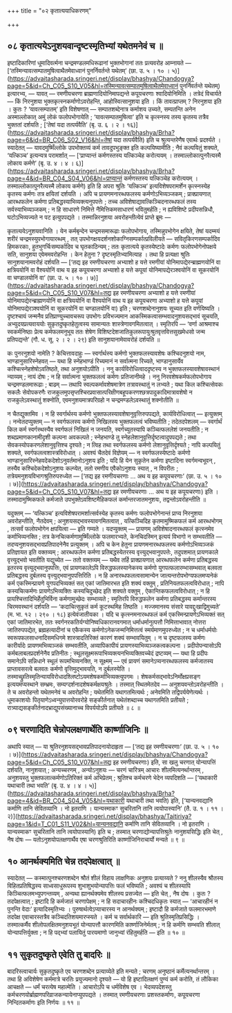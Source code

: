 +++
title = "०२ कृतात्ययाधिकरणम्"

+++

## ०८ कृतात्ययेऽनुशयवान्दृष्टस्मृतिभ्यां यथेतमनेवं च ॥

इष्टादिकारिणां धूमादिवर्त्मना चन्द्रमण्डलमधिरूढानां भुक्तभोगानां ततः प्रत्यवरोह आम्नायते — [‘तस्मिन्यावत्सम्पातमुषित्वाथैतमेवाध्वानं पुनर्निवर्तन्ते यथेतम्’ (छा. उ. ५ । १० । ५)](https://advaitasharada.sringeri.net/display/bhashya/Chandogya?page=5&id=Ch_C05_S10_V05&hl=तस्मिन्यावत्सम्पातमुषित्वाथैतमेवाध्वानं पुनर्निवर्तन्ते यथेतम्) इत्यारभ्य, — यावत् — रमणीयचरणा ब्राह्मणादियोनिमापद्यन्ते कपूयचरणाः श्वादियोनिमिति । तत्रेदं विचार्यते — किं निरनुशया भुक्तकृत्स्नकर्माणोऽवरोहन्ति, आहोस्वित्सानुशया इति । किं तावत्प्राप्तम् ? निरनुशया इति । कुतः ? ‘यावत्सम्पातम्’ इति विशेषणात् — सम्पातशब्देनात्र कर्माशय उच्यते, सम्पतन्ति अनेन अस्माल्लोकात् अमुं लोकं फलोपभोगायेति ; ‘यावत्सम्पातमुषित्वा’ इति च कृत्स्नस्य तस्य कृतस्य तत्रैव भुक्ततां दर्शयति ; [‘तेषां यदा तत्पर्यवैति’ (बृ. उ. ६ । २ । १६)](https://advaitasharada.sringeri.net/display/bhashya/Brha?page=6&id=BR_C06_S02_V16&hl=तेषां यदा तत्पर्यवैति) इति च श्रुत्यन्तरेणैष एवार्थः प्रदर्श्यते । स्यादेतत् — यावदमुष्मिँल्लोके उपभोक्तव्यं कर्म तावदुपभुङ्क्त इति कल्पयिष्यामीति ; नैवं कल्पयितुं शक्यते, ‘यत्किञ्च’ इत्यन्यत्र परामर्शात् — [‘प्राप्यान्तं कर्मणस्तस्य यत्किञ्चेह करोत्ययम् । तस्माल्लोकात्पुनरैत्यस्मै लोकाय कर्मणे’ (बृ. उ. ४ । ४ । ६)](https://advaitasharada.sringeri.net/display/bhashya/Brha?page=4&id=BR_C04_S04_V06&hl=प्राप्यान्तं कर्मणस्तस्य यत्किञ्चेह करोत्ययम् । तस्माल्लोकात्पुनरैत्यस्मै लोकाय कर्मणे) इति हि अपरा श्रुतिः ‘यत्किञ्च’ इत्यविशेषपरामर्शेन कृत्स्नस्येह कृतस्य कर्मणः तत्र क्षयितां दर्शयति । अपि च प्रायणमनारब्धफलस्य कर्मणोऽभिव्यञ्जकम् ; प्राक्प्रायणात् आरब्धफलेन कर्मणा प्रतिबद्धस्याभिव्यक्त्यनुपपत्तेः ; तच्च अविशेषाद्यावत्किञ्चिदनारब्धफलं तस्य सर्वस्याभिव्यञ्जकम् ; न हि साधारणे निमित्ते नैमित्तिकमसाधारणं भवितुमर्हति ; न ह्यविशिष्टे प्रदीपसन्निधौ, घटोऽभिव्यज्यते न पट इत्युपपद्यते । तस्मान्निरनुशया अवरोहन्तीत्येवं प्राप्ते ब्रूमः —

कृतात्ययेऽनुशयवानिति । येन कर्मबृन्देन चन्द्रमसमारूढाः फलोपभोगाय, तस्मिन्नुपभोगेन क्षयिते, तेषां यदम्मयं शरीरं चन्द्रमस्युपभोगायारब्धम् , तत् उपभोगक्षयदर्शनशोकाग्निसम्पर्कात्प्रविलीयते — सवितृकिरणसम्पर्कादिव हिमकरकाः, हुतभुगर्चिःसम्पर्कादिव च घृतकाठिन्यम् ; ततः कृतात्यये कृतस्येष्टादेः कर्मणः फलोपभोगेनोपक्षये सति, सानुशया एवेममवरोहन्ति । केन हेतुना ? दृष्टस्मृतिभ्यामित्याह । तथा हि प्रत्यक्षा श्रुतिः सानुशयानामवरोहं दर्शयति — [‘तद्य इह रमणीयचरणा अभ्याशो ह यत्ते रमणीयां योनिमापद्येरन्ब्राह्मणयोनिं वा क्षत्रिययोनिं वा वैश्ययोनिं वाथ य इह कपूयचरणा अभ्याशो ह यत्ते कपूयां योनिमापद्येरञ्श्वयोनिं वा सूकरयोनिं वा चण्डालयोनिं वा’ (छा. उ. ५ । १० । ७)](https://advaitasharada.sringeri.net/display/bhashya/Chandogya?page=5&id=Ch_C05_S10_V07&hl=तद्य इह रमणीयचरणा अभ्याशो ह यत्ते रमणीयां योनिमापद्येरन्ब्राह्मणयोनिं वा क्षत्रिययोनिं वा वैश्ययोनिं वाथ य इह कपूयचरणा अभ्याशो ह यत्ते कपूयां योनिमापद्येरञ्श्वयोनिं वा सूकरयोनिं वा चण्डालयोनिं वा) इति ; चरणशब्देनानुशयः सूच्यत इति वर्णयिष्यति । दृष्टश्चायं जन्मनैव प्रतिप्राण्युच्चावचरूप उपभोगः प्रविभज्यमान आकस्मिकत्वासम्भवादनुशयसद्भावं सूचयति, अभ्युदयप्रत्यवाययोः सुकृतदुष्कृतहेतुत्वस्य सामान्यतः शास्त्रेणावगमितत्वात् । स्मृतिरपि — ‘वर्णा आश्रमाश्च स्वकर्मनिष्ठाः प्रेत्य कर्मफलमनुभूय ततः शेषेण विशिष्टदेशजातिकुलरूपायुःश्रुतवृत्तवित्तसुखमेधसो जन्म प्रतिपद्यन्ते’ (गौ. ध. सू. २ । २ । २९) इति सानुशयानामेवावरोहं दर्शयति ॥

कः पुनरनुशयो नामेति ? केचित्तावदाहुः — स्वर्गार्थस्य कर्मणो भुक्तफलस्यावशेषः कश्चिदनुशयो नाम, भाण्डानुसारिस्नेहवत् — यथा हि स्नेहभाण्डं रिच्यमानं न सर्वात्मना रिच्यते, भाण्डानुसार्येव कश्चित्स्नेहशेषोऽवतिष्ठते, तथा अनुशयोऽपीति । ननु कार्यविरोधित्वाददृष्टस्य न भुक्तफलस्यावशेषावस्थानं न्याय्यम् ; नायं दोषः ; न हि सर्वात्मना भुक्तफलत्वं कर्मणः प्रतिजानीमहे । ननु निरवशेषकर्मफलोपभोगाय चन्द्रमण्डलमारूढाः ; बाढम् — तथापि स्वल्पकर्मावशेषमात्रेण तत्रावस्थातुं न लभ्यते ; यथा किल कश्चित्सेवकः सकलैः सेवोपकरणैः राजकुलमुपसृप्तश्चिरप्रवासात्परिक्षीणबहूपकरणश्छत्रपादुकादिमात्रावशेषो न राजकुलेऽवस्थातुं शक्नोति, एवमनुशयमात्रपरिग्रहो न चन्द्रमण्डलेऽवस्थातुं शक्नोतीति ॥

न चैतद्युक्तमिव । न हि स्वर्गार्थस्य कर्मणो भुक्तफलस्यावशेषानुवृत्तिरुपपद्यते, कार्यविरोधित्वात् — इत्युक्तम् । नन्वेतदप्युक्तम् — न स्वर्गफलस्य कर्मणो निखिलस्य भुक्तफलत्वं भविष्यतीति ; तदेतदपेशलम् — स्वर्गार्थं किल कर्म स्वर्गस्थस्यैव स्वर्गफलं निखिलं न जनयति, स्वर्गच्युतस्यापि कञ्चित्फललेशं जनयतीति ; न शब्दप्रमाणकानामीदृशी कल्पना अवकल्पते ; स्नेहभाण्डे तु स्नेहलेशानुवृत्तिर्दृष्टत्वादुपपद्यते ; तथा सेवकस्योपकरणलेशानुवृत्तिश्च दृश्यते ; न त्विह तथा स्वर्गफलस्य कर्मणो लेशानुवृत्तिर्दृश्यते ; नापि कल्पयितुं शक्यते, स्वर्गफलत्वशास्त्रविरोधात् । अवश्यं चैतदेवं विज्ञेयम् — न स्वर्गफलस्येष्टादेः कर्मणो भाण्डानुसारिस्नेहवदेकदेशोऽनुवर्तमानोऽनुशय इति ; यदि हि येन सुकृतेन कर्मणा इष्टादिना स्वर्गमन्वभूवन् , तस्यैव कश्चिदेकदेशोऽनुशयः कल्प्येत, ततो रमणीय एवैकोऽनुशयः स्यात् , न विपरीतः ; तत्रेयमनुशयविभागश्रुतिरुपरुध्येत — [‘तद्य इह रमणीयचरणाः … अथ य इह कपूयचरणाः’ (छा. उ. ५ । १० । ७)](https://advaitasharada.sringeri.net/display/bhashya/Chandogya?page=5&id=Ch_C05_S10_V07&hl=तद्य इह रमणीयचरणाः … अथ य इह कपूयचरणाः) इति । तस्मादामुष्मिकफले कर्मजाते उपभुक्तेऽवशिष्टमैहिकफलं कर्मान्तरजातमनुशयः, तद्वन्तोऽवरोहन्तीति ॥

यदुक्तम् — ‘यत्किञ्च’ इत्यविशेषपरामर्शात्सर्वस्येह कृतस्य कर्मणः फलोपभोगेनान्तं प्राप्य निरनुशया अवरोहन्तीति, नैतदेवम् ; अनुशयसद्भावस्यावगमितत्वात् , यत्किञ्चिदिह कृतमामुष्मिकफलं कर्म आरब्धभोगम् , तत्सर्वं फलोपभोगेन क्षपयित्वा — इति गम्यते । यदप्युक्तम् — प्रायणम् अविशेषादनारब्धफलं कृत्स्नमेव कर्माभिव्यनक्ति ; तत्र केनचित्कर्मणामुष्मिँल्लोके फलमारभ्यते, केनचिदस्मिन् इत्ययं विभागो न सम्भवतीति — तदप्यनुशयसद्भावप्रतिपादनेनैव प्रत्युक्तम् । अपि च केन हेतुना प्रायणमनारब्धफलस्य कर्मणोऽभिव्यञ्जकं प्रतिज्ञायत इति वक्तव्यम् ; आरब्धफलेन कर्मणा प्रतिबद्धस्येतरस्य वृत्त्युद्भवानुपपत्तेः, तदुपशमात् प्रायणकाले वृत्त्युद्भवो भवतीति यद्युच्येत — ततो वक्तव्यम् — यथैव तर्हि प्राक्प्रायणात् आरब्धफलेन कर्मणा प्रतिबद्धस्य इतरस्य वृत्त्युद्भवानुपपत्तिः, एवं प्रायणकालेऽपि विरुद्धफलस्यानेकस्य कर्मणो युगपत्फलारम्भासम्भवात् बलवता प्रतिबद्धस्य दुर्बलस्य वृत्त्युद्भवानुपपत्तिरिति । न हि अनारब्धफलत्वसामान्येन जात्यन्तरोपभोग्यफलमप्यनेकं कर्म एकस्मिन्प्रायणे युगपदभिव्यक्तं सत् एकां जातिमारभत इति शक्यं वक्तुम् , प्रतिनियतफलत्वविरोधात् ; नापि कस्यचित्कर्मणः प्रायणेऽभिव्यक्तिः कस्यचिदुच्छेद इति शक्यते वक्तुम् , ऐकान्तिकफलत्वविरोधात् ; न हि प्रायश्चित्तादिभिर्हेतुभिर्विना कर्मणामुच्छेदः सम्भाव्यते ; स्मृतिरपि विरुद्धफलेन कर्मणा प्रतिबद्धस्य कर्मान्तरस्य चिरमवस्थानं दर्शयति — ‘कदाचित्सुकृतं कर्म कूटस्थमिह तिष्ठति । मज्जमानस्य संसारे यावद्दुःखाद्विमुच्यते’ (म. भा. १२ । २९० । १८) इत्येवंजातीयका । यदि च कृत्स्नमनारब्धफलं कर्म एकस्मिन्प्रायणेऽभिव्यक्तं सत् एकां जातिमारभेत, ततः स्वर्गनरकतिर्यग्योनिष्वधिकारानवगमात् धर्माधर्मानुत्पत्तौ निमित्ताभावात् नोत्तरा जातिरुपपद्येत, ब्रह्महत्यादीनां च एकैकस्य कर्मणोऽनेकजन्मनिमित्तत्वं स्मर्यमाणमुपरुध्येत ; न च धर्माधर्मयोः स्वरूपफलसाधनादिसमधिगमे शास्त्रादतिरिक्तं कारणं शक्यं सम्भावयितुम् । न च दृष्टफलस्य कर्मणः कारीर्यादेः प्रायणमभिव्यञ्जकं सम्भवतीति, अव्यापिकापीयं प्रायणस्याभिव्यञ्जकत्वकल्पना । प्रदीपोपन्यासोऽपि कर्मबलाबलप्रदर्शनेनैव प्रतिनीतः ; स्थूलसूक्ष्मरूपाभिव्यक्त्यनभिव्यक्तिवच्चेदं द्रष्टव्यम् — यथा हि प्रदीपः समानेऽपि सन्निधाने स्थूलं रूपमभिव्यनक्ति, न सूक्ष्मम् — एवं प्रायणं समानेऽप्यनारब्धफलस्य कर्मजातस्य प्राप्तावसरत्वे बलवतः कर्मणो वृत्तिमुद्भावयति, न दुर्बलस्येति । तस्माच्छ्रुतिस्मृतिन्यायविरोधादश्लिष्टोऽयमशेषकर्माभिव्यक्त्युपगमः । शेषकर्मसद्भावेऽनिर्मोक्षप्रसङ्ग इत्ययमप्यस्थाने सम्भ्रमः, सम्यग्दर्शनादशेषकर्मक्षयश्रुतेः । तस्मात् स्थितमेतदेव — अनुशयवन्तोऽवरोहन्तीति । ते च अवरोहन्तो यथेतमनेवं च अवरोहन्ति ; यथेतमिति यथागतमित्यर्थः ; अनेवमिति तद्विपर्ययेणेत्यर्थः । धूमाकाशयोः पितृयाणेऽध्वन्युपात्तयोरवरोहे सङ्कीर्तनात् यथेतंशब्दाच्च यथागतमिति प्रतीयते ; रात्र्याद्यसङ्कीर्तनादभ्राद्युपसंख्यानाच्च विपर्ययोऽपि प्रतीयते ॥ ८ ॥

## ०९ चरणादिति चेन्नोपलक्षणार्थेति कार्ष्णाजिनिः ॥

अथापि स्यात् — या श्रुतिरनुशयसद्भावप्रतिपादनायोदाहृता — [‘तद्य इह रमणीयचरणाः’ (छा. उ. ५ । १० । ७)](https://advaitasharada.sringeri.net/display/bhashya/Chandogya?page=5&id=Ch_C05_S10_V07&hl=तद्य इह रमणीयचरणाः) इति, सा खलु चरणात् योन्यापत्तिं दर्शयति, नानुशयात् ; अन्यच्चरणम् , अन्योऽनुशयः — चरणं चारित्रम् आचारः शीलमित्यनर्थान्तरम् , अनुशयस्तु भुक्तफलात्कर्मणोऽतिरिक्तं कर्म अभिप्रेतम् ; श्रुतिश्च कर्मचरणे भेदेन व्यपदिशति — [‘यथाकारी यथाचारी तथा भवति’ (बृ. उ. ४ । ४ । ५)](https://advaitasharada.sringeri.net/display/bhashya/Brha?page=4&id=BR_C04_S04_V05&hl=यथाकारी यथाचारी तथा भवति) इति, [‘यान्यनवद्यानि कर्माणि तानि सेवितव्यानि । नो इतराणि । यान्यस्माकꣳ सुचरितानि तानि त्वयोपास्यानि’ (तै. उ. १ । ११ । २)](https://advaitasharada.sringeri.net/display/bhashya/Taitiriya?page=1&id=T_C01_S11_V02&hl=यान्यनवद्यानि कर्माणि तानि सेवितव्यानि । नो इतराणि । यान्यस्माकꣳ सुचरितानि तानि त्वयोपास्यानि) इति च ; तस्मात् चरणाद्योन्यापत्तिश्रुतेः नानुशयसिद्धिः इति चेत् , नैष दोषः — यतोऽनुशयोपलक्षणार्थैव एषा चरणश्रुतिरिति कार्ष्णाजिनिराचार्यो मन्यते ॥ ९ ॥

## १० आनर्थक्यमिति चेन्न तदपेक्षत्वात् ॥

स्यादेतत् — कस्मात्पुनश्चरणशब्देन श्रौतं शीलं विहाय लाक्षणिकः अनुशयः प्रत्याय्यते ? ननु शीलस्यैव श्रौतस्य विहितप्रतिषिद्धस्य साध्वसाधुरूपस्य शुभाशुभयोन्यापत्तिः फलं भविष्यति ; अवश्यं च शीलस्यापि किञ्चित्फलमभ्युपगन्तव्यम् , अन्यथा ह्यानर्थक्यमेव शीलस्य प्रसज्येत — इति चेत् , नैष दोषः । कुतः ? तदपेक्षत्वात् ; इष्टादि हि कर्मजातं चरणापेक्षम् ; न हि सदाचारहीनः कश्चिदधिकृतः स्यात् — ‘आचारहीनं न पुनन्ति वेदाः’ इत्यादिस्मृतिभ्यः । पुरुषार्थत्वेऽप्याचारस्य न आनर्थक्यम् ; इष्टादौ हि कर्मजाते फलमारभमाणे तदपेक्ष एवाचारस्तत्रैव कञ्चिदतिशयमारप्स्यते । कर्म च सर्वार्थकारि — इति श्रुतिस्मृतिप्रसिद्धिः । तस्मात्कर्मैव शीलोपलक्षितमनुशयभूतं योन्यापत्तौ कारणमिति कार्ष्णाजिनेर्मतम् ; न हि कर्मणि सम्भवति शीलात् योन्यापत्तिर्युक्ता ; न हि पद्भ्यां पलायितुं पारयमाणो जानुभ्यां रंहितुमर्हति — इति ॥ १० ॥

## ११ सुकृतदुष्कृते एवेति तु बादरिः ॥

बादरिस्त्वाचार्यः सुकृतदुष्कृते एव चरणशब्देन प्रत्याय्येते इति मन्यते ; चरणम् अनुष्ठानं कर्मेत्यनर्थान्तरम् । तथा हि अविशेषेण कर्ममात्रे चरतिः प्रयुज्यमानो दृश्यते — यो हि इष्टादिलक्षणं पुण्यं कर्म करोति, तं लौकिका आचक्षते — धर्मं चरत्येष महात्मेति । आचारोऽपि च धर्मविशेष एव । भेदव्यपदेशस्तु कर्मचरणयोर्ब्राह्मणपरिव्राजकन्यायेनाप्युपपद्यते । तस्मात् रमणीयचरणाः प्रशस्तकर्माणः, कपूयचरणा निन्दितकर्माणः इति निर्णयः ॥ ११ ॥
